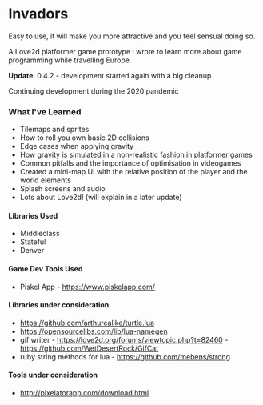 # Invadors

Easy to use, it will make you more attractive and you feel sensual doing so.

A Love2d platformer game prototype I wrote to learn more about game programming while travelling Europe.

**Update**: 0.4.2 - development started again with a big cleanup

Continuing development during the 2020 pandemic

### What I've Learned

* Tilemaps and sprites
* How to roll you own basic 2D collisions
* Edge cases when applying gravity
* How gravity is simulated in a non-realistic fashion in platformer games
* Common pitfalls and the importance of optimisation in videogames
* Created a mini-map UI with the relative position of the player and the world elements
* Splash screens and audio
* Lots about Love2d! (will explain in a later update)

#### Libraries Used

- Middleclass
- Stateful
- Denver

#### Game Dev Tools Used

- Piskel App - https://www.piskelapp.com/

#### Libraries under consideration

- https://github.com/arthurealike/turtle.lua
- https://opensourcelibs.com/lib/lua-namegen
- gif writer - https://love2d.org/forums/viewtopic.php?t=82460 - https://github.com/WetDesertRock/GifCat
- ruby string methods for lua - https://github.com/mebens/strong

#### Tools under consideration

- http://pixelatorapp.com/download.html